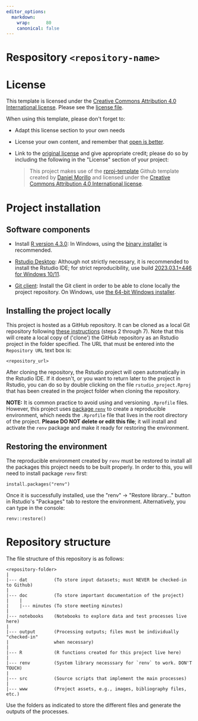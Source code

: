 ```yaml
---
editor_options:
  markdown:
    wrap:      80
    canonical: false
---
```


# Respository `<repository-name>`

<repository-description>

# License

This template is licensed under the
[Creative Commons Attribution 4.0 International license][license]. Please
see the [license file][licfile].

When using this template, please don't forget to:

- Adapt this license section to your own needs

- License your own content, and remember that [open is better][choose].

- Link to the [original license][license] and give appropriate credit; please do
  so by including the following in the "License" section of your project:
  
  > This project makes use of the [rproj-template][selflink] Github template
  > created by [Daniel Morillo][profile] and licensed under the 
  > [Creative Commons Attribution 4.0 International license][license].

[license]: https://creativecommons.org/licenses/by/4.0/

[licfile]: LICENSE.md

[choose]: https://choosealicense.com/

[selflink]: https://github.com/DaniMori/rproj-template

[profile]: https://github.com/DaniMori

# Project installation

## Software components

- Install [R version 4.3.0][R]:
  In Windows, using the [binary installer][inst] is recommended.

[R]: https://cran.rstudio.com/bin/windows/base/old/4.3.0/
[inst]: https://cran.rstudio.com/bin/windows/base/old/4.3.0/R-4.3.0-win.exe

- [Rstudio Desktop][RS]: Although not strictly necessary, it is recommended
  to install the Rstudio IDE; for strict reproducibility, use build
  [2023.03.1+446 for Windows 10/11][RSv].

[RS]: https://www.rstudio.com/products/rstudio/download/#download

[RSv]: https://download1.rstudio.org/electron/windows/RStudio-2023.03.1-446.exe

- [Git client][G]: Install the Git client in order to be able to clone locally
  the project repository.
  On Windows, use [the 64-bit Windows installer][GW].

[G]: https://git-scm.com/download

[GW]: https://github.com/git-for-windows/git/releases/download/v2.40.1.windows.1/Git-2.40.1-64-bit.exe

## Installing the project locally

This project is hosted as a GitHub repository.
It can be cloned as a local Git repository following [these instructions][CR]
(steps 2 through 7).
Note that this will create a local copy of ('clone') the GitHub repository as an
Rstudio project in the folder specified.
The URL that must be entered into the `Repository URL` text box is:

```
<repository_url>
```

[CR]: https://book.cds101.com/using-rstudio-server-to-clone-a-github-repo-as-a-new-project.html#step---2

After cloning the repository,
the Rstudio project will open automatically in the Rstudio IDE.
If it doesn't, or you want to return later to the project in Rstudio,
you can do so by double clicking on the file `rstudio_project.Rproj`
that has been created in the project folder when cloning the repository.

**NOTE:** It is common practice to avoid using and versioning `.Rprofile` files.
However, this project uses [package `renv`][renv]
to create a reproducible environment,
which needs the `.Rprofile` file that lives in the root directory of the
project. **Please DO NOT delete or edit this file**; it will install and
activate the `renv` package and make it ready for restoring the environment.

[renv]: https://cran.r-project.org/package=renv

## Restoring the environment

The reproducible environment created by `renv` must be restored to install all
the packages this project needs to be built properly. In order to this, you will
need to install package `renv` first:

```         
install.packages("renv")
```

Once it is successfully installed, use the "renv" -\> "Restore library..."
button in Rstudio's "Packages" tab to restore the environment. Alternatively,
you can type in the console:

```         
renv::restore()
```

# Repository structure

The file structure of this repository is as follows:

```         
<repository-folder>
|
|--- dat          (To store input datasets; must NEVER be checked-in to Github)
|
|--- doc          (To store important documentation of the project)
|    |
|    |--- minutes (To store meeting minutes)
|
|--- notebooks    (Notebooks to explore data and test processes live here)
|
|--- output       (Processing outputs; files must be individually "checked-in"
|                 when necessary)
|
|--- R            (R functions created for this project live here)
|
|--- renv         (System library necesssary for `renv` to work. DON'T TOUCH)
|
|--- src          (Source scripts that implement the main processes)
|
|--- www          (Project assets, e.g., images, bibliography files, etc.)
```

Use the folders as indicated to store the different files and generate the
outputs of the processes.
